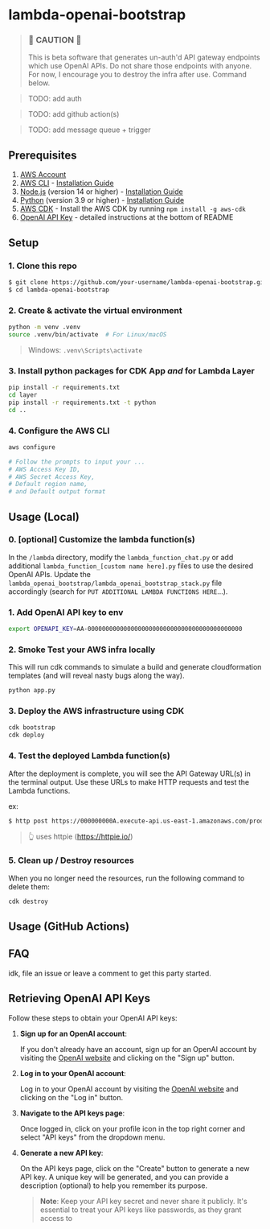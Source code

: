 # lambda-openai-bootstrap

> ### 🚨 **CAUTION** 🚨
> This is beta software that generates un-auth'd API gateway endpoints which use OpenAI APIs. Do not share those
> endpoints with anyone.
> For now, I encourage you to destroy the infra after use. Command below.

> TODO: add auth

> TODO: add github action(s)

> TODO: add message queue + trigger

## Prerequisites

1. [AWS Account](https://aws.amazon.com/)
2. [AWS CLI](https://aws.amazon.com/cli/) - [Installation Guide](https://docs.aws.amazon.com/cli/latest/userguide/install-cliv2.html)
3. [Node.js](https://nodejs.org/en/) (version 14 or higher) - [Installation Guide](https://nodejs.org/en/download/)
4. [Python](https://www.python.org/) (version 3.9 or higher) - [Installation Guide](https://www.python.org/downloads/)
5. [AWS CDK](https://docs.aws.amazon.com/cdk/latest/guide/getting_started.html) - Install the AWS CDK by
   running `npm install -g aws-cdk`
6. [OpenAI API Key](https://www.openai.com/) - detailed instructions at the bottom of README

## Setup

### 1. Clone this repo

```bash
$ git clone https://github.com/your-username/lambda-openai-bootstrap.git`
$ cd lambda-openai-bootstrap
```

### 2. Create & activate the virtual environment

```bash
python -m venv .venv
source .venv/bin/activate  # For Linux/macOS
```

> Windows: `.venv\Scripts\activate`

### 3. Install python packages for CDK App _and_ for Lambda Layer

```bash
pip install -r requirements.txt
cd layer
pip install -r requirements.txt -t python
cd ..
```

### 4. Configure the AWS CLI

```bash
aws configure 

# Follow the prompts to input your ...
# AWS Access Key ID, 
# AWS Secret Access Key, 
# Default region name, 
# and Default output format
```

## Usage (Local)

### 0. [optional] Customize the lambda function(s)

In the `/lambda` directory, modify the `lambda_function_chat.py` or add
additional `lambda_function_[custom name here].py` files to use the
desired OpenAI APIs. Update the `lambda_openai_bootstrap/lambda_openai_bootstrap_stack.py` file accordingly (search
for `PUT ADDITIONAL LAMBDA FUNCTIONS HERE`...).

### 1. Add OpenAI API key to env

```bash
export OPENAPI_KEY=AA-0000000000000000000000000000000000000000000
````

### 2. Smoke Test your AWS infra locally

This will run cdk commands to simulate a build and generate cloudformation templates (and will reveal nasty bugs along
the way).

```bash
python app.py
```

### 3. Deploy the AWS infrastructure using CDK

```bash
cdk bootstrap
cdk deploy
```

### 4. Test the deployed Lambda function(s)

After the deployment is complete, you will see the API Gateway URL(s) in the terminal output. Use these URLs to make
HTTP requests and test the Lambda functions.

ex:

```bash
$ http post https://000000000A.execute-api.us-east-1.amazonaws.com/prod/ prompt="what's a good compliment for an ugly person?" -v
```

> 👆 uses httpie (https://httpie.io/)

### 5. Clean up / Destroy resources

When you no longer need the resources, run the following command to delete them:

```bash
cdk destroy
```

## Usage (GitHub Actions)

## FAQ

idk, file an issue or leave a comment to get this party started.

## Retrieving OpenAI API Keys

Follow these steps to obtain your OpenAI API keys:

1. **Sign up for an OpenAI account**:

   If you don't already have an account, sign up for an OpenAI account by visiting
   the [OpenAI website](https://www.openai.com/) and clicking on the "Sign up" button.

2. **Log in to your OpenAI account**:

   Log in to your OpenAI account by visiting the [OpenAI website](https://www.openai.com/) and clicking on the "Log in"
   button.

3. **Navigate to the API keys page**:

   Once logged in, click on your profile icon in the top right corner and select "API keys" from the dropdown menu.

4. **Generate a new API key**:

   On the API keys page, click on the "Create" button to generate a new API key. A unique key will be generated, and you
   can provide a description (optional) to help you remember its purpose.

   > **Note**: Keep your API key secret and never share it publicly. It's essential to treat your API keys like
   passwords, as they grant access to
